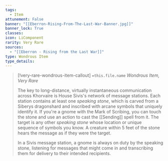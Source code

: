 ```yaml
---
tags:
  - Item
attunement: False
banner: "[[Eberron-Rising-From-The-Last-War-Banner.jpg]]"
banner_lock: True
classes:
icon: LiComponent
rarity: Very Rare
sources:
  - "[[Eberron - Rising from the Last War]]"
type: Wondrous Item
type_details: 
---
```

>[!very-rare-wondrous-item-callout] `=this.file.name`
>*Wondrous Item, Very Rare*
>
>The key to long-distance, virtually instantaneous communication across Khorvaire is House Sivis's network of message stations. Each station contains at least one *speaking stone*, which is carved from a Siberys dragonshard and inscribed with arcane symbols that uniquely identify it. If you're a gnome with the Mark of Scribing, you can touch the stone and use an action to cast the [[Sending]] spell from it. The target is any other *speaking stone* whose location or unique sequence of symbols you know. A creature within 5 feet of the stone hears the message as if they were the target.
>
>In a Sivis message station, a gnome is always on duty by the speaking stone, listening for messages that might come in and transcribing them for delivery to their intended recipients.
>
>
